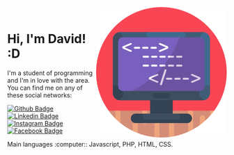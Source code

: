 <img src="https://github.com/2dsant/2dsant/blob/main/img/coding.svg" min-width="400px" max-width="300px" width="300px" align="right" alt="Computador iuriCode">
 
<br>

# Hi, I'm David! :D

<p align="left">
I'm a student of programming and I'm in love with the area. <br>
You can find me on any of these social networks:
</p>

[![Github Badge](https://img.shields.io/badge/-Github-000?style=flat-square&logo=Github&logoColor=white&link=https://https://github.com/2dsant)](https://https://github.com/2dsant)
[![Linkedin Badge](https://img.shields.io/badge/-LinkedIn-blue?style=flat-square&logo=Linkedin&logoColor=white&link=https://br.linkedin.com/in/2dsant)](https://br.linkedin.com/in/2dsant)
[![Instagram Badge](https://img.shields.io/badge/-Instagram-DF0174?style=flat-square&labelColor=DF0174&logo=instagram&logoColor=white&link=https://www.instagram.com/_heydav/?hl=pt-br)](https://www.instagram.com/_heydav/?hl=pt-br)
[![Facebook Badge](https://img.shields.io/badge/-Facebook-3b5998?style=flat-square&labelColor=3b5998&logo=facebook&logoColor=white&link=https://www.facebook.com/2dsant/)](https://www.facebook.com/2dsant)

<p>
Main languages :computer:: Javascript, PHP, HTML, CSS.
 </p>
